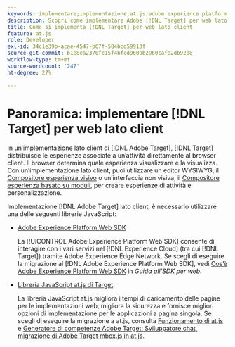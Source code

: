 ```yaml
---
keywords: implementare;implementazione;at.js;adobe experience platform web sdk;aep web sdk
description: Scopri come implementare Adobe [!DNL Target] per web lato client utilizzando Adobe Experience Platform Web SDK (AEP Web SDK) o [!DNL Target] Libreria JavaScript at.js.
title: Come si implementa [!DNL Target] per web lato client
feature: at.js
role: Developer
exl-id: 34c1e39b-acae-4547-b67f-584bcd59913f
source-git-commit: b1e8ea2370fc15f4bfcd960ab2960cafe2db92b8
workflow-type: tm+mt
source-wordcount: '247'
ht-degree: 27%

---
```


# Panoramica: implementare [!DNL Target] per web lato client

In un’implementazione lato client di [!DNL Adobe Target], [!DNL Target] distribuisce le esperienze associate a un’attività direttamente al browser client. Il browser determina quale esperienza visualizzare e la visualizza. Con un’implementazione lato client, puoi utilizzare un editor WYSIWYG, il [Compositore esperienza visivo](/help/main/c-experiences/c-visual-experience-composer/visual-experience-composer.md) o un’interfaccia non visiva, il [Compositore esperienza basato su moduli](/help/main/c-experiences/form-experience-composer.md), per creare esperienze di attività e personalizzazione.

Implementazione [!DNL Adobe Target] lato client, è necessario utilizzare una delle seguenti librerie JavaScript:

* [Adobe Experience Platform Web SDK](https://developer.adobe.com/target/implement/client-side/aep-web-sdk/)

   La [!UICONTROL Adobe Experience Platform Web SDK] consente di interagire con i vari servizi nel [!DNL Experience Cloud] (tra cui [!DNL Target]) tramite Adobe Experience Edge Network. Se scegli di eseguire la migrazione al [!DNL Adobe Experience Platform Web SDK], vedi [Cos’è Adobe Experience Platform Web SDK](https://developer.adobe.com/target/implement/client-side/aep-web-sdk/) in *Guida all’SDK per web*.

* [Libreria JavaScript at.js di Target](https://developer.adobe.com/target/implement/client-side/atjs/how-atjs-works/how-atjs-works/)

   La libreria JavaScript at.js migliora i tempi di caricamento delle pagine per le implementazioni web, migliora la sicurezza e fornisce migliori opzioni di implementazione per le applicazioni a pagina singola. Se scegli di eseguire la migrazione a at.js, consulta [Funzionamento di at.js](https://developer.adobe.com/target/implement/client-side/atjs/how-atjs-works/how-atjs-works/) e [Generatore di competenze Adobe Target: Sviluppatore chat, migrazione di Adobe Target mbox.js in at.js](https://seminars.adobeconnect.com/ptdo6mfo6qn6/?proto=true).



